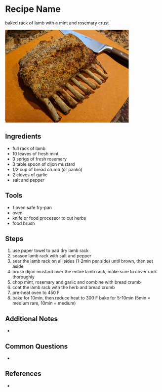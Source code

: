 Recipe Name
======
baked rack of lamb with a mint and rosemary crust

<img src="images/lamb-rack.jpg" alt="Mac & Cheese!" title="Simple Mac and Cheese" width="400" />

## Ingredients
* full rack of lamb
* 10 leaves of fresh mint
* 3 sprigs of fresh rosemary 
* 3 table spoon of dijon mustard
* 1/2 cup of bread crumb (or panko)
* 2 cloves of garlic
* salt and pepper

## Tools
* 1 oven safe fry-pan
* oven
* knife or food processor to cut herbs
* food brush

## Steps
1. use paper towel to pad dry lamb rack
2. season lamb rack with salt and pepper
3. sear the lamb rack on all sides (1-2min per side) until brown, then set aside
4. brush dijon mustard over the entire lamb rack, make sure to cover rack thoroughly 
5. chop mint, rosemary and garlic and combine with bread crumb
6. coat the lamb rack with the herb and bread crumb
7. pre-heat oven to 450 F
8. bake for 10min, then reduce heat to 300 F bake for 5-10min (5min = medium rare, 10min = medium)

## Additional Notes
*

## Common Questions
*

## References
*
